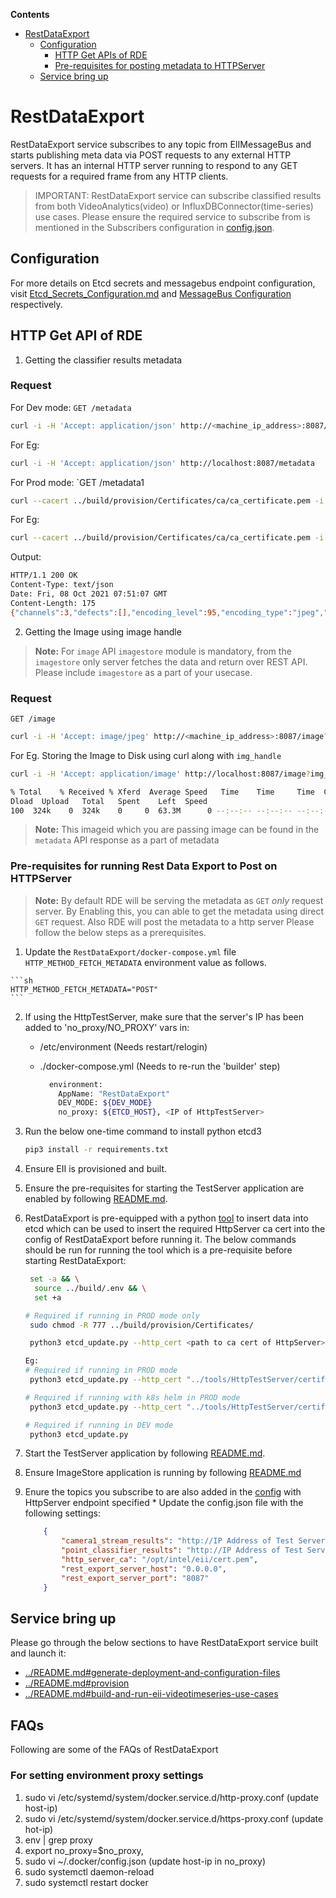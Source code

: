 **Contents**

- [RestDataExport](#restdataexport)
  - [Configuration](#configuration)
    - [HTTP Get APIs of RDE](#http-get-api-of-rde)
    - [Pre-requisites for posting metadata to HTTPServer](#pre-requisites-for-running-Rest-Data-Export-to-Post-on-HTTPServer)
  - [Service bring up](#service-bring-up)

# RestDataExport

RestDataExport service subscribes to any topic from EIIMessageBus and starts publishing meta data via POST requests to any external HTTP servers. It has an internal HTTP server running to respond to any GET requests for a required frame from any HTTP clients.

> IMPORTANT:
> RestDataExport service can subscribe classified results from both VideoAnalytics(video) or InfluxDBConnector(time-series) use cases. Please ensure the required service to subscribe from is mentioned in the Subscribers configuration in [config.json](config.json).

## Configuration

For more details on Etcd secrets and messagebus endpoint configuration, visit [Etcd_Secrets_Configuration.md](https://github.com/open-edge-insights/eii-core/blob/master/Etcd_Secrets_Configuration.md) and
[MessageBus Configuration](https://github.com/open-edge-insights/eii-core/blob/master/common/libs/ConfigMgr/README.md#interfaces) respectively.

## HTTP Get API of RDE

  1. Getting the classifier results metadata

### Request

For Dev mode:
`GET /metadata`

```sh
curl -i -H 'Accept: application/json' http://<machine_ip_address>:8087/metadata
```

For Eg:

```sh
curl -i -H 'Accept: application/json' http://localhost:8087/metadata
```

For Prod mode:
`GET /metadata1

```sh
curl --cacert ../build/provision/Certificates/ca/ca_certificate.pem -i -H 'Accept: application/json' https://<machine_ip_address>:8087/metadata
```

For Eg:
```sh
curl --cacert ../build/provision/Certificates/ca/ca_certificate.pem -i -H 'Accept: application/json' https://localhost:8087/metadata
```

Output:

```sh
HTTP/1.1 200 OK
Content-Type: text/json
Date: Fri, 08 Oct 2021 07:51:07 GMT
Content-Length: 175
{"channels":3,"defects":[],"encoding_level":95,"encoding_type":"jpeg","frame_number":558,"height":1200,"img_handle":"21af429f85","topic":"camera1_stream_results","width":1920}
```

  2. Getting the Image using image handle

> **Note:** For `image` API `imagestore` module is mandatory, from the `imagestore` only server fetches the data and return over REST API. Please include `imagestore` as a part of your usecase.

### Request

`GET /image`

```sh
curl -i -H 'Accept: image/jpeg' http://<machine_ip_address>:8087/image?img_handle=<imageid>
```

For Eg.
Storing the Image to Disk using curl along with `img_handle`

```sh
curl -i -H 'Accept: application/image' http://localhost:8087/image?img_handle=21af429f85 > img.jpeg

% Total    % Received % Xferd  Average Speed   Time    Time     Time  Current
Dload  Upload   Total   Spent    Left  Speed
100  324k    0  324k    0     0  63.3M      0 --:--:-- --:--:-- --:--:-- 63.3M
```

> **Note:** This imageid which you are passing image can be found in the `metadata` API response as a part of metadata

### Pre-requisites for running Rest Data Export to Post on HTTPServer

  >**Note:** By default RDE will be serving the metadata as `GET` *only* request server.
  > By Enabling this, you can able to get the metadata using direct `GET` request. Also RDE will post the metadata to a http server
  Please follow the below steps as a prerequisites.

  1. Update the `RestDataExport/docker-compose.yml` file `HTTP_METHOD_FETCH_METADATA` environment value as follows.

    ```sh
    HTTP_METHOD_FETCH_METADATA="POST"
    ```

  2. If using the HttpTestServer, make sure that the server's IP has been added to 'no_proxy/NO_PROXY' vars in:

        - /etc/environment     (Needs restart/relogin)
        - ./docker-compose.yml (Needs to re-run the 'builder' step)

          ```sh
            environment:
              AppName: "RestDataExport"
              DEV_MODE: ${DEV_MODE}
              no_proxy: ${ETCD_HOST}, <IP of HttpTestServer>
          ```

  3. Run the below one-time command to install python etcd3

      ```sh
      pip3 install -r requirements.txt
      ```

  4. Ensure EII is provisioned and built.

  5. Ensure the pre-requisites for starting the TestServer application are enabled by following [README.md](https://github.com/open-edge-insights/eii-tools/blob/master/HttpTestServer/README.md#Pre-requisites-for-running-the-HttpTestServer).

  6. RestDataExport is pre-equipped with a python [tool](./etcd_update.py) to insert data into etcd which can be used to insert the required HttpServer ca cert into the config of RestDataExport before running it. The below commands should be run for running the tool which is a pre-requisite before starting RestDataExport:

      ```sh
       set -a && \
        source ../build/.env && \
        set +a

      # Required if running in PROD mode only
       sudo chmod -R 777 ../build/provision/Certificates/

       python3 etcd_update.py --http_cert <path to ca cert of HttpServer> --ca_cert <path to etcd client ca cert> --cert <path to etcd client cert> --key <path to etcd client key> --hostname <IP address of host system> --port <ETCD PORT>

      Eg:
      # Required if running in PROD mode
       python3 etcd_update.py --http_cert "../tools/HttpTestServer/certificates/ca_cert.pem" --ca_cert "../build/provision/Certificates/ca/ca_certificate.pem" --cert "../build/provision/Certificates/root/root_client_certificate.pem" --key "../build/provision/Certificates/root/root_client_key.pem" --hostname <IP address of host system> --port <ETCD PORT>

      # Required if running with k8s helm in PROD mode
       python3 etcd_update.py --http_cert "../tools/HttpTestServer/certificates/ca_cert.pem" --ca_cert "../build/helm-eii/eii-provision/Certificates/ca/ca_certificate.pem" --cert "../build/helm-eii/eii-provision/Certificates/root/root_client_certificate.pem" --key "../build/helm-eii/eii-provision/Certificates/root/root_client_key.pem" --hostname <IP address of ETCD host system> --port 32379

      # Required if running in DEV mode
       python3 etcd_update.py
      ```

  7. Start the TestServer application by following [README.md](https://github.com/open-edge-insights/eii-tools/blob/master/HttpTestServer/README.md#Starting-HttpTestServer).

  8. Ensure ImageStore application is running by following [README.md](https://github.com/open-edge-insights/video-imagestore/blob/master/README.md)

  9. Enure the topics you subscribe to are also added in the [config](config.json) with HttpServer endpoint specified
    * Update the config.json file with the following settings:

      ```json
          {
              "camera1_stream_results": "http://IP Address of Test Server:8082",
              "point_classifier_results": "http://IP Address of Test Server:8082",
              "http_server_ca": "/opt/intel/eii/cert.pem",
              "rest_export_server_host": "0.0.0.0",
              "rest_export_server_port": "8087"
          }
      ```

## Service bring up

Please go through the below sections to have RestDataExport service built and launch it:

- [../README.md#generate-deployment-and-configuration-files](https://github.com/open-edge-insights/eii-core/blob/master/README.md#generate-deployment-and-configuration-files)
- [../README.md#provision](https://github.com/open-edge-insights/eii-core/blob/master/README.md#provision)
- [../README.md#build-and-run-eii-videotimeseries-use-cases](https://github.com/open-edge-insights/eii-core/blob/master/README.md#build-and-run-eii-videotimeseries-use-cases)

## FAQs

Following are some of the FAQs of RestDataExport

### For setting environment proxy settings

  1. sudo vi /etc/systemd/system/docker.service.d/http-proxy.conf (update host-ip)
  2. sudo vi /etc/systemd/system/docker.service.d/https-proxy.conf (update hot-ip)
  3. env | grep proxy
  4. export no_proxy=$no_proxy,<host-ip>
  5. sudo vi ~/.docker/config.json (update host-ip in no_proxy)
  6. sudo systemctl daemon-reload
  7. sudo systemctl restart docker
